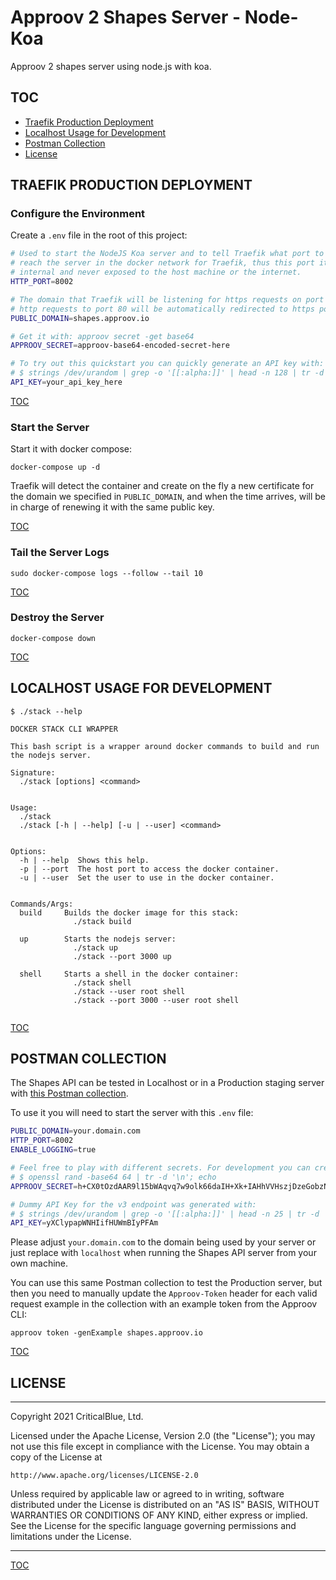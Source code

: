 # Approov 2 Shapes Server - Node-Koa

Approov 2 shapes server using node.js with koa.

## TOC

* [Traefik Production Deployment](#traefik-production-deployment)
* [Localhost Usage for Development](#localhost-usage-for-development)
* [Postman Collection](#postman-collection)
* [License](#license)

## TRAEFIK PRODUCTION DEPLOYMENT

### Configure the Environment

Create a `.env` file in the root of this project:

```bash
# Used to start the NodeJS Koa server and to tell Traefik what port to use to
# reach the server in the docker network for Traefik, thus this port it's
# internal and never exposed to the host machine or the internet.
HTTP_PORT=8002

# The domain that Traefik will be listening for https requests on port 443. All
# http requests to port 80 will be automatically redirected to https port 443.
PUBLIC_DOMAIN=shapes.approov.io

# Get it with: approov secret -get base64
APPROOV_SECRET=approov-base64-encoded-secret-here

# To try out this quickstart you can quickly generate an API key with:
# $ strings /dev/urandom | grep -o '[[:alpha:]]' | head -n 128 | tr -d '\n'; echo
API_KEY=your_api_key_here
```

[TOC](#toc)

### Start the Server

Start it with docker compose:

```
docker-compose up -d
```

Traefik will detect the container and create on the fly a new certificate for the domain we specified in `PUBLIC_DOMAIN`, and when the time arrives, will be in charge of renewing it with the same public key.

[TOC](#toc)

### Tail the Server Logs

```
sudo docker-compose logs --follow --tail 10
```

[TOC](#toc)

### Destroy the Server

```
docker-compose down
```

[TOC](#toc)


## LOCALHOST USAGE FOR DEVELOPMENT

```
$ ./stack --help

DOCKER STACK CLI WRAPPER

This bash script is a wrapper around docker commands to build and run the nodejs server.

Signature:
  ./stack [options] <command>


Usage:
  ./stack
  ./stack [-h | --help] [-u | --user] <command>


Options:
  -h | --help  Shows this help.
  -p | --port  The host port to access the docker container.
  -u | --user  Set the user to use in the docker container.


Commands/Args:
  build     Builds the docker image for this stack:
              ./stack build

  up        Starts the nodejs server:
              ./stack up
              ./stack --port 3000 up

  shell     Starts a shell in the docker container:
              ./stack shell
              ./stack --user root shell
              ./stack --port 3000 --user root shell


```

[TOC](#toc)


## POSTMAN COLLECTION

The Shapes API can be tested in Localhost or in a Production staging server with [this Postman collection](https://raw.githubusercontent.com/approov/postman-collections/master/quickstarts/shapes-api/shapes-api.postman_collection.json).

To use it you will need to start the server with this `.env` file:

```bash
PUBLIC_DOMAIN=your.domain.com
HTTP_PORT=8002
ENABLE_LOGGING=true

# Feel free to play with different secrets. For development you can create them with:
# $ openssl rand -base64 64 | tr -d '\n'; echo
APPROOV_SECRET=h+CX0tOzdAAR9l15bWAqvq7w9olk66daIH+Xk+IAHhVVHszjDzeGobzNnqyRze3lw/WVyWrc2gZfh3XXfBOmww==

# Dummy API Key for the v3 endpoint was generated with:
# $ strings /dev/urandom | grep -o '[[:alpha:]]' | head -n 25 | tr -d '\n'; echo
API_KEY=yXClypapWNHIifHUWmBIyPFAm
```

Please adjust `your.domain.com` to the domain being used by your server or just replace with `localhost` when running the Shapes API server from your own machine.

You can use this same Postman collection to test the Production server, but then you need to manually update the `Approov-Token` header for each valid request example in the collection with an example token from the Approov CLI:

```
approov token -genExample shapes.approov.io
```

[TOC](#toc)


## LICENSE

----

Copyright 2021 CriticalBlue, Ltd.

Licensed under the Apache License, Version 2.0 (the "License");
you may not use this file except in compliance with the License.
You may obtain a copy of the License at

    http://www.apache.org/licenses/LICENSE-2.0

Unless required by applicable law or agreed to in writing, software
distributed under the License is distributed on an "AS IS" BASIS,
WITHOUT WARRANTIES OR CONDITIONS OF ANY KIND, either express or implied.
See the License for the specific language governing permissions and
limitations under the License.

----

[TOC](#toc)
